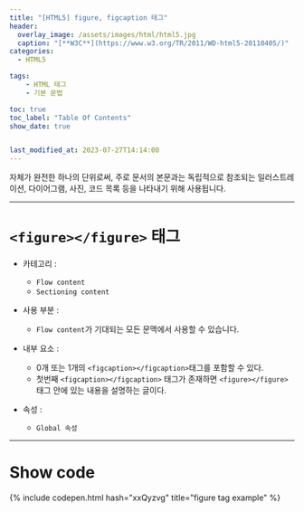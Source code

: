 ```yaml
---
title: "[HTML5] figure, figcaption 태그"
header:
  overlay_image: /assets/images/html/html5.jpg
  caption: "[**W3C**](https://www.w3.org/TR/2011/WD-html5-20110405/)"
categories:
  - HTML5

tags:
    - HTML 태그
    - 기본 문법

toc: true
toc_label: "Table Of Contents"
show_date: true


last_modified_at: 2023-07-27T14:14:00
---
```


자체가 완전한 하나의 단위로써, 주로 문서의 본문과는 독립적으로 참조되는 일러스트레이션, 다이어그램, 사진, 코드 목록 등을 나타내기 위해 사용됩니다.

---

# `<figure></figure>` 태그

- 카테고리 : 
  - `Flow content`
  - `Sectioning content`

- 사용 부분 : 
  - `Flow content`가 기대되는 모든 문맥에서 사용할 수 있습니다.

- 내부 요소 : 
  - 0개 또는 1개의 `<figcaption></figcaption>`태그를 포함할 수 있다.
  - 첫번째 `<figcaption></figcaption>` 태그가 존재하면 `<figure></figure>` 태그 안에 있는 내용을 설명하는 글이다.

- 속성 : 
  - `Global 속성`

---

# Show code
{% include codepen.html hash="xxQyzvg" title="figure tag example" %}